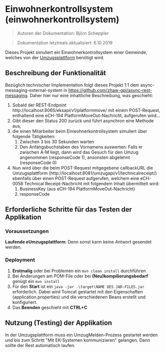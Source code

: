 # Einwohnerkontrollsystem (einwohnerkontrollsystem)

> Autoren der Dokumentation: Björn Scheppler

> Dokumentation letztmals aktualisiert: 6.10.2019

Dieses Projekt simuliert ein Einwohnerkontrollsystem einer Gemeinde, welches von der [Umzugsplattform](https://github.com/zhaw-gpi/eumzug-plattform-2018) benötigt wird.

## Beschreibung der Funktionalität
Bezüglich technischer Implementation folgt dieses Projekt 1:1 dem async-messaging-external-system in https://github.com/zhaw-gpi/async-rest-messaging. Daher hier nur eine inhaltliche Beschreibung, was geschieht:

1. Sobald der REST-Endpoint http://localhost:8065/eksapi/v1/platformmove/ mit einem POST-Request, enthaltend eine eCH-194 PlatformMoveOut-Nachricht, aufgerufen wird...
2. Gibt dieser den Status 200 zurück und führt asynchron eine Methode aus,
3. die einen Mitarbeiter beim Einwohnerkontrollsystem simuliert über folgende Tätigkeiten:
   1. Zwischen 3 bis 30 Sekunden warten
   2. Den Anfangsbuchstaben des Vornamens auswerten: Falls er zwischen A-M liegt, dann wird das Gesuch für den Umzug angenommen (responseCode 1), ansonsten abgelehnt (responseCode 0)
4. Nun wird über die beim POST-Request mitgegebene callbackURL die Umzugsplattform (http://localhost:8081/umzugapi/v1/technicalreceipt/) ebenfalls über einen POST-Request aufgerufen, welchem eine eCH-0058 Technical Receipt-Nachricht mit folgendem Inhalt übermittelt wird:
   1. BusinessKey (aus eCH-194 PlatformMoveOut-Nachricht)
   2. responseCode

## Erforderliche Schritte für das Testen der Applikation
### Voraussetzungen
**Laufende eUmzugsplattform**: Denn sonst kann keine Antwort gesendet werden.

### Deployment
1. **Erstmalig** oder bei Problemen ein `mvn clean install` durchführen
2. Bei Änderungen am POM-File oder bei **(Neu)kompilierungsbedarf** genügt ein `mvn install`
3. Für den **Start** ist ein `java -jar .\target\NAME DES JAR-FILES.jar` erforderlich. Dabei wird Tomcat gestartet mit den Eigenschaften (application.properties) und die verschiedenen Beans erstellt und konfiguriert.
4. Das **Beenden** geschieht mit **CTRL+C**

## Nutzung (Testing) der Applikation
In der Umzugsplattform muss ein UmzugMelden-Prozess gestartet werden und bis zum Schritt "Mit EK-Systemen kommunizieren" gelangen. Dann sollte der Rest automatisch laufen.